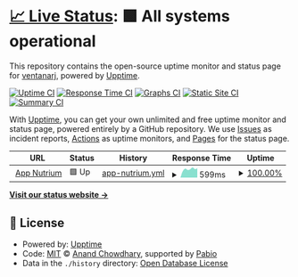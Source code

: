 # [📈 Live Status](https://ventanarj.github.io/status-nutrium): <!--live status--> **🟩 All systems operational**

This repository contains the open-source uptime monitor and status page for [ventanarj](https://ventanarj.github.io/status-nutrium), powered by [Upptime](https://github.com/upptime/upptime).

[![Uptime CI](https://github.com/ventanarj/status-nutrium/workflows/Uptime%20CI/badge.svg)](https://github.com/ventanarj/status-nutrium/actions?query=workflow%3A%22Uptime+CI%22)
[![Response Time CI](https://github.com/ventanarj/status-nutrium/workflows/Response%20Time%20CI/badge.svg)](https://github.com/ventanarj/status-nutrium/actions?query=workflow%3A%22Response+Time+CI%22)
[![Graphs CI](https://github.com/ventanarj/status-nutrium/workflows/Graphs%20CI/badge.svg)](https://github.com/ventanarj/status-nutrium/actions?query=workflow%3A%22Graphs+CI%22)
[![Static Site CI](https://github.com/ventanarj/status-nutrium/workflows/Static%20Site%20CI/badge.svg)](https://github.com/ventanarj/status-nutrium/actions?query=workflow%3A%22Static+Site+CI%22)
[![Summary CI](https://github.com/ventanarj/status-nutrium/workflows/Summary%20CI/badge.svg)](https://github.com/ventanarj/status-nutrium/actions?query=workflow%3A%22Summary+CI%22)

With [Upptime](https://upptime.js.org), you can get your own unlimited and free uptime monitor and status page, powered entirely by a GitHub repository. We use [Issues](https://github.com/ventanarj/status-nutrium/issues) as incident reports, [Actions](https://github.com/ventanarj/status-nutrium/actions) as uptime monitors, and [Pages](https://ventanarj.github.io/status-nutrium) for the status page.

<!--start: status pages-->
<!-- This summary is generated by Upptime (https://github.com/upptime/upptime) -->
<!-- Do not edit this manually, your changes will be overwritten -->
<!-- prettier-ignore -->
| URL | Status | History | Response Time | Uptime |
| --- | ------ | ------- | ------------- | ------ |
| <img alt="" src="https://icons.duckduckgo.com/ip3/app.nutrium.com.ico" height="13"> [App Nutrium](https://app.nutrium.com) | 🟩 Up | [app-nutrium.yml](https://github.com/ventanarj/status-nutrium/commits/HEAD/history/app-nutrium.yml) | <details><summary><img alt="Response time graph" src="./graphs/app-nutrium/response-time-week.png" height="20"> 599ms</summary><br><a href="https://ventanarj.github.io/status-nutrium/history/app-nutrium"><img alt="Response time 618" src="https://img.shields.io/endpoint?url=https%3A%2F%2Fraw.githubusercontent.com%2Fventanarj%2Fstatus-nutrium%2FHEAD%2Fapi%2Fapp-nutrium%2Fresponse-time.json"></a><br><a href="https://ventanarj.github.io/status-nutrium/history/app-nutrium"><img alt="24-hour response time 655" src="https://img.shields.io/endpoint?url=https%3A%2F%2Fraw.githubusercontent.com%2Fventanarj%2Fstatus-nutrium%2FHEAD%2Fapi%2Fapp-nutrium%2Fresponse-time-day.json"></a><br><a href="https://ventanarj.github.io/status-nutrium/history/app-nutrium"><img alt="7-day response time 599" src="https://img.shields.io/endpoint?url=https%3A%2F%2Fraw.githubusercontent.com%2Fventanarj%2Fstatus-nutrium%2FHEAD%2Fapi%2Fapp-nutrium%2Fresponse-time-week.json"></a><br><a href="https://ventanarj.github.io/status-nutrium/history/app-nutrium"><img alt="30-day response time 592" src="https://img.shields.io/endpoint?url=https%3A%2F%2Fraw.githubusercontent.com%2Fventanarj%2Fstatus-nutrium%2FHEAD%2Fapi%2Fapp-nutrium%2Fresponse-time-month.json"></a><br><a href="https://ventanarj.github.io/status-nutrium/history/app-nutrium"><img alt="1-year response time 618" src="https://img.shields.io/endpoint?url=https%3A%2F%2Fraw.githubusercontent.com%2Fventanarj%2Fstatus-nutrium%2FHEAD%2Fapi%2Fapp-nutrium%2Fresponse-time-year.json"></a></details> | <details><summary><a href="https://ventanarj.github.io/status-nutrium/history/app-nutrium">100.00%</a></summary><a href="https://ventanarj.github.io/status-nutrium/history/app-nutrium"><img alt="All-time uptime 100.00%" src="https://img.shields.io/endpoint?url=https%3A%2F%2Fraw.githubusercontent.com%2Fventanarj%2Fstatus-nutrium%2FHEAD%2Fapi%2Fapp-nutrium%2Fuptime.json"></a><br><a href="https://ventanarj.github.io/status-nutrium/history/app-nutrium"><img alt="24-hour uptime 100.00%" src="https://img.shields.io/endpoint?url=https%3A%2F%2Fraw.githubusercontent.com%2Fventanarj%2Fstatus-nutrium%2FHEAD%2Fapi%2Fapp-nutrium%2Fuptime-day.json"></a><br><a href="https://ventanarj.github.io/status-nutrium/history/app-nutrium"><img alt="7-day uptime 100.00%" src="https://img.shields.io/endpoint?url=https%3A%2F%2Fraw.githubusercontent.com%2Fventanarj%2Fstatus-nutrium%2FHEAD%2Fapi%2Fapp-nutrium%2Fuptime-week.json"></a><br><a href="https://ventanarj.github.io/status-nutrium/history/app-nutrium"><img alt="30-day uptime 100.00%" src="https://img.shields.io/endpoint?url=https%3A%2F%2Fraw.githubusercontent.com%2Fventanarj%2Fstatus-nutrium%2FHEAD%2Fapi%2Fapp-nutrium%2Fuptime-month.json"></a><br><a href="https://ventanarj.github.io/status-nutrium/history/app-nutrium"><img alt="1-year uptime 100.00%" src="https://img.shields.io/endpoint?url=https%3A%2F%2Fraw.githubusercontent.com%2Fventanarj%2Fstatus-nutrium%2FHEAD%2Fapi%2Fapp-nutrium%2Fuptime-year.json"></a></details>

<!--end: status pages-->

[**Visit our status website →**](https://ventanarj.github.io/status-nutrium)

## 📄 License

- Powered by: [Upptime](https://github.com/upptime/upptime)
- Code: [MIT](./LICENSE) © [Anand Chowdhary](https://anandchowdhary.com), supported by [Pabio](https://pabio.com)
- Data in the `./history` directory: [Open Database License](https://opendatacommons.org/licenses/odbl/1-0/)
